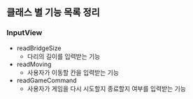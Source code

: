 ## 클래스 별 기능 목록 정리

### InputView
* readBridgeSize
  * 다리의 길이를 입력받는 기능
* readMoving
  * 사용자가 이동할 칸을 입력받는 기능
* readGameCommand
  * 사용자가 게임을 다시 시도할지 종료할지 여부를 입력받는 기능
